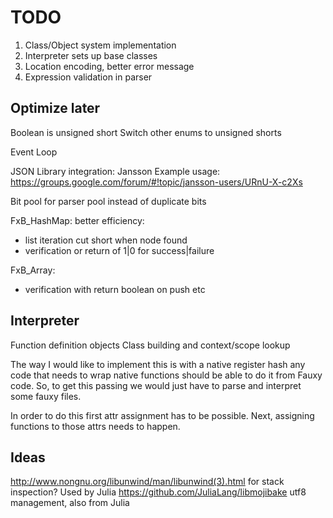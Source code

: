 # TODO
1. Class/Object system implementation
2. Interpreter sets up base classes
2. Location encoding, better error message
5. Expression validation in parser

## Optimize later
Boolean is unsigned short
Switch other enums to unsigned shorts

Event Loop

JSON Library integration: Jansson
Example usage: https://groups.google.com/forum/#!topic/jansson-users/URnU-X-c2Xs

Bit pool for parser pool instead of duplicate bits

FxB\_HashMap:
better efficiency:
 * list iteration cut short when node found
 * verification or return of 1|0 for success|failure

FxB\_Array:
 * verification with return boolean on push etc


## Interpreter
Function definition objects
Class building and context/scope lookup

The way I would like to implement this is with a native register hash
any code that needs to wrap native functions should be able to do it from Fauxy
code. So, to get this passing we would just have to parse and interpret some
fauxy files.

In order to do this first attr assignment has to be possible.
Next, assigning functions to those attrs needs to happen.

## Ideas
http://www.nongnu.org/libunwind/man/libunwind(3).html for stack inspection? Used by Julia
https://github.com/JuliaLang/libmojibake utf8 management, also from Julia
